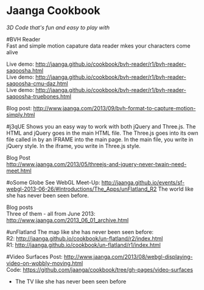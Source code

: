 Jaanga Cookbook
===============

_3D Code that's fun and easy to play with_  

#BVH Reader   
Fast and simple motion capature data reader mkes your characters come alive  


Live demo: http://jaanga.github.io/cookbook/bvh-reader/r1/bvh-reader-saqoosha.html  
Live demo: http://jaanga.github.io/cookbook/bvh-reader/r1/bvh-reader-saqoosha-cmu-daz.html  
Live demo: http://jaanga.github.io/cookbook/bvh-reader/r1/bvh-reader-saqoosha-truebones.html  

Blog post: http://www.jaanga.com/2013/09/bvh-format-to-capture-motion-simply.html  


#j3qUE
Shows you an easy way to work with both jQuery and Three.js. The HTML and jQuery goes in the main HTML file. The Three.js goes into its own file called in by an IFRAME into the main page. In the main file, you write in jQuery style. In the iframe, you write in Three.js style.

Blog Post  
http://www.jaanga.com/2013/05/threejs-and-jquery-never-twain-need-meet.html

#oSome Globe
See WebGL Meet-Up: http://jaanga.github.io/events/sf-webgl-2013-06-26/#Introductions/The_Apps/unFlatland_R2
The world like she has never been seen before.  

Blog posts  
Three of them - all from June 2013: http://www.jaanga.com/2013_06_01_archive.html

#unFlatland
The map like she has never been seen before:  
R2: http://jaanga.github.io/cookbook/un-flatland/r2/index.html  
R1: http://jaanga.github.io/cookbook/un-flatland/r1/index.html  


#Video Surfaces
Post: http://www.jaanga.com/2013/08/webgl-displaying-video-on-wobbly-moving.html   
Code: https://github.com/jaanga/cookbook/tree/gh-pages/video-surfaces  
- The TV like she has never been seen before